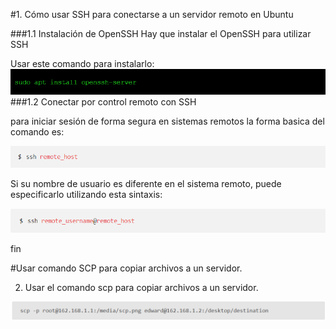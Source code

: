 #1. Cómo usar SSH para conectarse a un servidor remoto en Ubuntu

###1.1 Instalación de OpenSSH
Hay que instalar el OpenSSH para utilizar SSH

Usar este comando para instalarlo:
![](images/doc5/doc5_comando_ssh_instalacion.png)
###1.2 Conectar por control remoto con SSH

para iniciar sesión de forma segura en sistemas remotos la forma basica del comando es:

![](images/doc5/doc5_comando_ssh_basica.png)

Si su nombre de usuario es diferente en el sistema remoto, puede especificarlo utilizando esta sintaxis:

![](images/doc5/doc5_comando_ssh_especifica.png)

fin

#Usar comando SCP para copiar archivos a un servidor.

2. Usar el comando scp para copiar archivos a un servidor.

![](images/doc5/doc5_comando_scp.png)
